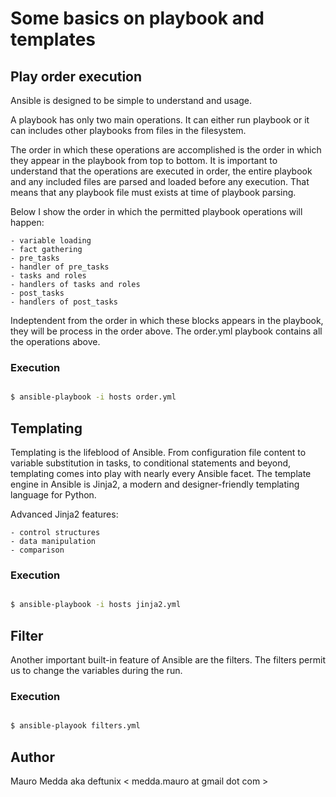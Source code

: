 # Some basics on playbook and templates

## Play order execution

Ansible is designed to be simple to understand and usage.

A playbook has only two main operations. It can either run playbook or it can
includes other playbooks from files in the filesystem.

The order in which these operations are accomplished is the order in which they
appear in the playbook from top to bottom. It is important to understand that
the operations are executed in order, the entire playbook and any included
files are parsed and loaded before any execution. That means that any playbook
file must exists at time of playbook parsing.

Below I show the order in which the permitted playbook operations will happen:

    - variable loading
    - fact gathering
    - pre_tasks
    - handler of pre_tasks
    - tasks and roles
    - handlers of tasks and roles
    - post_tasks
    - handlers of post_tasks

Indeptendent from the order in which these blocks appears in the playbook, they
will be process in the order above.
The order.yml playbook contains all the operations above.

### Execution

```bash

$ ansible-playbook -i hosts order.yml

```

## Templating

Templating is the lifeblood of Ansible. From configuration file content to
variable substitution in tasks, to conditional statements and beyond,
templating comes into play with nearly every Ansible facet. The template engine
in Ansible is Jinja2, a modern and designer-friendly templating language for
Python.

Advanced Jinja2 features:

    - control structures
    - data manipulation
    - comparison


### Execution

```bash

$ ansible-playbook -i hosts jinja2.yml

```
## Filter

Another important built-in feature of Ansible are the filters. The filters
permit us to change the variables during the run.

### Execution

```bash

$ ansible-playook filters.yml

```

## Author

Mauro Medda aka deftunix < medda.mauro at gmail dot com >
